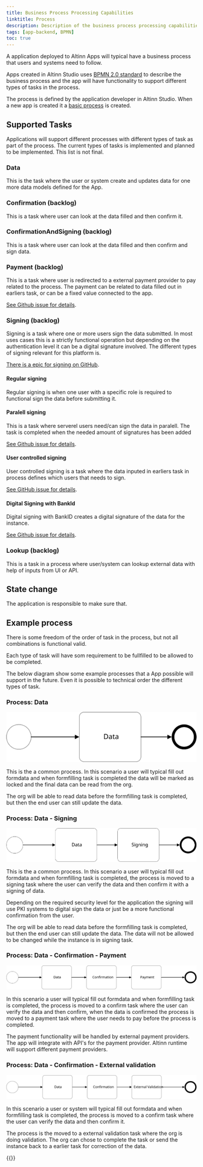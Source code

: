 ```yaml
---
title: Business Process Processing Capabilities
linktitle: Process
description: Description of the business process processing capabilities
tags: [app-backend, BPMN]
toc: true
---
```

A application deployed to Altinn Apps will typical have a business process that users and systems need to follow. 

Apps created in Altinn Studio uses [BPMN 2.0 standard](https://www.omg.org/spec/BPMN/2.0/) to describe the business process and the app will have functionality
to support different types of tasks in the process.

The process is defined by the application developer in Altinn Studio.
When a new app is created it a [basic process](https://github.com/Altinn/app-template-dotnet/blob/78416b72e230c37a7f55ff9c6251383a9b26a22b/src/App/config/process/process.bpmn) is created. 

## Supported Tasks
Applications will support different processes with different types of task as part of the process.
The current types of tasks is implemented and planned to be implemented. This list is not final.

### Data
This is the task where the user or system create and updates data for one more data models defined for the App.

### Confirmation (backlog)
This is a task where user can look at the data filled and then confirm it.

### ConfirmationAndSigning (backlog)
This is a task where user can look at the data filled and then confirm and sign data.

### Payment (backlog)
This is a task where user is redirected to a external payment provider to pay related to the process. The payment can be related to data
filled out in earliers task, or can be a fixed value connected to the app. 

[See Github issue for details](https://github.com/Altinn/altinn-studio/issues/1321).

### Signing (backlog)
Signing is a task where one or more users sign the data submitted. In most uses cases this is a strictly functional operation but depending
on the authentication level it can be a digital signature involved. The different types of signing relevant for this platform is.

[There is a epic for signing on GitHub](https://github.com/Altinn/altinn-studio/issues/1322).


#### Regular signing
Regular signing is when one user with a specific role is required to functional sign the data before submitting it. 


#### Paralell signing 
This is a task where serverel users need/can sign the data in paralell. The task is completed when the needed amount of signatures has been added

[See Github issue for details](https://github.com/Altinn/altinn-studio/issues/1325).

#### User controlled signing
User controlled signing is a task where the data inputed in earliers task in process defines which users that needs to sign.

[See GitHub issue for details](https://github.com/Altinn/altinn-studio/issues/1324).


#### Digital Signing with BankId
Digital signing with BankID creates a digital signature of the data for the instance.

[See Github issue for details](https://github.com/Altinn/altinn-studio/issues/1326).


### Lookup (backlog)
This is a task in a process where user/system can lookup external data with help of inputs from UI or API.


## State change
The application is responsible to make sure that.


## Example process
There is some freedom of the order of task in the process, but not all combinations is functional valid.

Each type of task will have som requirement to be fullfilled to be allowed to be completed. 

The below diagram show some example processes that a App possible will support in the future.
Even it is possible to technical order the different types of task.

### Process: Data

![Process diagram](app-backend-process-example1.svg "Process with data task")

This is the a common process. In this scenario a user will typical fill out formdata and when formfilling task is completed
the data will be marked as locked and the final data can be read from the org.

The org will be able to read data before the formfilling task is completed, but then the end user can still update the data.


### Process: Data - Signing

![Process diagram](app-backend-process-example2.svg "Process with data and signing tasks")

This is the a common process. In this scenario a user will typical fill out formdata and when formfilling task is completed, the process is moved to a signing task where the user
can verify the data and then confirm it with a signing of data.

Depending on the required security level for the application the signing will use PKI systems to digital sign the data or just
be a more functional confirmation from the user.

The org will be able to read data before the formfilling task is completed, but then the end user can still update the data. 
The data will not be allowed to be changed while the instance is in signing task.

### Process: Data - Confirmation - Payment

![Process diagram](app-backend-process-example3.svg "Process with data, confirmation and payment tasks")

In this scenario a user will typical fill out formdata and when formfilling task is completed, the process is moved to a confirm task where the user
can verify the data and then confirm, when the data is confirmed the process is moved to a payment task where the user needs to pay before the process is completed. 

The payment functionality will be handled by external payment providers.
The app will integrate with API's for the payment provider. Altinn runtime will support different payment providers.

### Process: Data - Confirmation - External validation

![Process diagram](app-backend-process-example4.svg "Process with data, confirmation and external validation tasks")

In this scenario a user or system will typical fill out formdata and when formfilling task is completed, the process is moved to a confirm task where the user
can verify the data and then confirm it.

The process is the moved to a external validation task where the org is doing validation. The
org can chose to complete the task or send the instance back to a earlier task for correction of the data.

{{<children />}}
